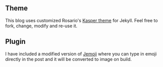 ## Theme

This blog uses customized Rosario's [Kasper theme](https://github.com/rosario/kasper) for Jekyll. 
Feel free to fork, change, modify and re-use it.

## Plugin

I have included a modified version of [Jemoji](https://github.com/jekyll/jemoji) where you can type in emoji directly in the post and it will be converted to image on build. 



